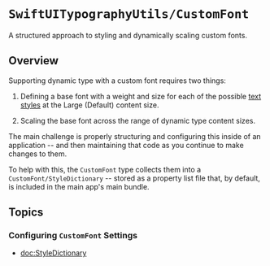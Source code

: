 # ``SwiftUITypographyUtils/CustomFont``

A structured approach to styling and dynamically scaling custom fonts.


## Overview

Supporting dynamic type with a custom font requires two things:

1. Defining a base font with a weight and size for each of the possible [text styles](https://developer.apple.com/documentation/swiftui/font/textstyle) 
at the Large (Default) content size.

2. Scaling the base font across the range of dynamic type content sizes.


The main challenge is properly structuring and configuring this inside of an application -- and then maintaining that code
as you continue to make changes to them.

To help with this, the ``CustomFont`` type collects them into a ``CustomFont/StyleDictionary`` -- stored as a property list file that, by default, is included in the main app's main bundle.


## Topics

### Configuring `CustomFont` Settings

- <doc:StyleDictionary>
